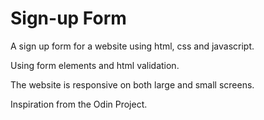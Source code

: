# Sign-up Form

A sign up form for a website using html, css and javascript.

Using form elements and html validation.

The website is responsive on both large and small screens.

Inspiration from the Odin Project.
